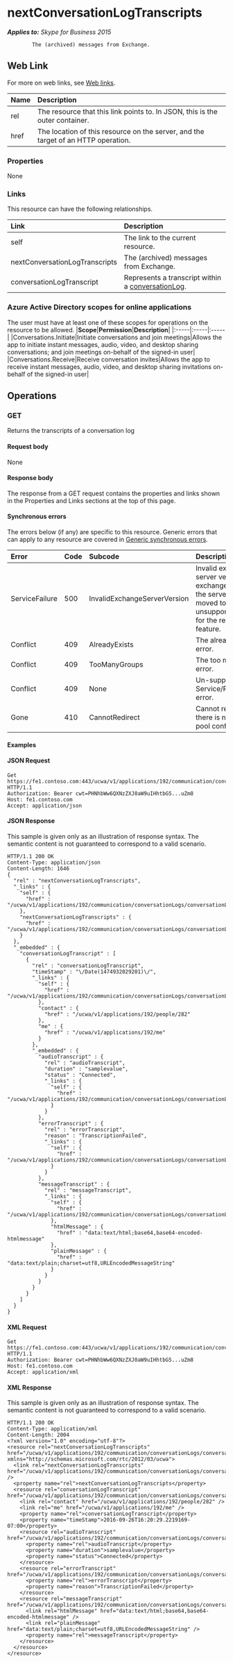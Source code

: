 # nextConversationLogTranscripts

 _**Applies to:** Skype for Business 2015_


            The (archived) messages from Exchange.
            

## Web Link
<a name = "sectionSection0"> </a>

For more on web links, see [Web links](WebLinks.md).


|**Name**|**Description**|
|:-----|:-----|
|rel|The resource that this link points to. In JSON, this is the outer container.|
|href|The location of this resource on the server, and the target of an HTTP operation.|

### Properties



None

### Links



This resource can have the following relationships.

|**Link**|**Description**|
|:-----|:-----|
|self|The link to the current resource.|
|nextConversationLogTranscripts|The (archived) messages from Exchange.|
|conversationLogTranscript|Represents a transcript within a [conversationLog](conversationLog_ref.md).|

### Azure Active Directory scopes for online applications



The user must have at least one of these scopes for operations on the resource to be allowed.
|**Scope**|**Permission**|**Description**|
|:-----|:-----|:-----|
|Conversations.Initiate|Initiate conversations and join meetings|Allows the app to initiate instant messages, audio, video, and desktop sharing conversations; and join meetings on-behalf of the signed-in user|
|Conversations.Receive|Receive conversation invites|Allows the app to receive instant messages, audio, video, and desktop sharing invitations on-behalf of the signed-in user|

## Operations



<a name="sectionSection2"></a>

### GET




Returns the transcripts of a conversation log

#### Request body



None


#### Response body



The response from a GET request contains the properties and links shown in the Properties and Links sections at the top of this page.

#### Synchronous errors



The errors below (if any) are specific to this resource. Generic errors that can apply to any resource are covered in [Generic synchronous errors](GenericSynchronousErrors.md).

|**Error**|**Code**|**Subcode**|**Description**|
|:-----|:-----|:-----|:-----|
|ServiceFailure|500|InvalidExchangeServerVersion|Invalid exchange server version.The exchange mailbox of the server might have moved to an unsupported version for the required feature.|
|Conflict|409|AlreadyExists|The already exists error.|
|Conflict|409|TooManyGroups|The too many groups error.|
|Conflict|409|None|Un-supported Service/Resource/API error.|
|Gone|410|CannotRedirect|Cannot redirect since there is no back up pool configured.|

#### Examples




#### JSON Request




```
Get https://fe1.contoso.com:443/ucwa/v1/applications/192/communication/conversationLogs/conversationLog/conversationLogTranscripts/nextConversationLogTranscripts HTTP/1.1
Authorization: Bearer cwt=PHNhbWw6QXNzZXJ0aW9uIHhtbG5...uZm8
Host: fe1.contoso.com
Accept: application/json

```


#### JSON Response



This sample is given only as an illustration of response syntax. The semantic content is not guaranteed to correspond to a valid scenario.
```
HTTP/1.1 200 OK
Content-Type: application/json
Content-Length: 1646
{
  "rel" : "nextConversationLogTranscripts",
  "_links" : {
    "self" : {
      "href" : "/ucwa/v1/applications/192/communication/conversationLogs/conversationLog/conversationLogTranscripts/nextConversationLogTranscripts"
    },
    "nextConversationLogTranscripts" : {
      "href" : "/ucwa/v1/applications/192/communication/conversationLogs/conversationLog/conversationLogTranscripts/nextConversationLogTranscripts"
    }
  },
  "_embedded" : {
    "conversationLogTranscript" : [
      {
        "rel" : "conversationLogTranscript",
        "timeStamp" : "\/Date(1474932029201)\/",
        "_links" : {
          "self" : {
            "href" : "/ucwa/v1/applications/192/communication/conversationLogs/conversationLog/conversationLogTranscripts/conversationLogTranscript"
          },
          "contact" : {
            "href" : "/ucwa/v1/applications/192/people/282"
          },
          "me" : {
            "href" : "/ucwa/v1/applications/192/me"
          }
        },
        "_embedded" : {
          "audioTranscript" : {
            "rel" : "audioTranscript",
            "duration" : "samplevalue",
            "status" : "Connected",
            "_links" : {
              "self" : {
                "href" : "/ucwa/v1/applications/192/communication/conversationLogs/conversationLog/conversationLogTranscripts/conversationLogTranscript/audioTranscript"
              }
            }
          },
          "errorTranscript" : {
            "rel" : "errorTranscript",
            "reason" : "TranscriptionFailed",
            "_links" : {
              "self" : {
                "href" : "/ucwa/v1/applications/192/communication/conversationLogs/conversationLog/conversationLogTranscripts/conversationLogTranscript/errorTranscript"
              }
            }
          },
          "messageTranscript" : {
            "rel" : "messageTranscript",
            "_links" : {
              "self" : {
                "href" : "/ucwa/v1/applications/192/communication/conversationLogs/conversationLog/conversationLogTranscripts/conversationLogTranscript/messageTranscript"
              },
              "htmlMessage" : {
                "href" : "data:text/html;base64,base64-encoded-htmlmessage"
              },
              "plainMessage" : {
                "href" : "data:text/plain;charset=utf8,URLEncodedMessageString"
              }
            }
          }
        }
      }
    ]
  }
}
```


#### XML Request




```
Get https://fe1.contoso.com:443/ucwa/v1/applications/192/communication/conversationLogs/conversationLog/conversationLogTranscripts/nextConversationLogTranscripts HTTP/1.1
Authorization: Bearer cwt=PHNhbWw6QXNzZXJ0aW9uIHhtbG5...uZm8
Host: fe1.contoso.com
Accept: application/xml

```


#### XML Response



This sample is given only as an illustration of response syntax. The semantic content is not guaranteed to correspond to a valid scenario.
```
HTTP/1.1 200 OK
Content-Type: application/xml
Content-Length: 2004
<?xml version="1.0" encoding="utf-8"?>
<resource rel="nextConversationLogTranscripts" href="/ucwa/v1/applications/192/communication/conversationLogs/conversationLog/conversationLogTranscripts/nextConversationLogTranscripts" xmlns="http://schemas.microsoft.com/rtc/2012/03/ucwa">
  <link rel="nextConversationLogTranscripts" href="/ucwa/v1/applications/192/communication/conversationLogs/conversationLog/conversationLogTranscripts/nextConversationLogTranscripts" />
  <property name="rel">nextConversationLogTranscripts</property>
  <resource rel="conversationLogTranscript" href="/ucwa/v1/applications/192/communication/conversationLogs/conversationLog/conversationLogTranscripts/conversationLogTranscript">
    <link rel="contact" href="/ucwa/v1/applications/192/people/282" />
    <link rel="me" href="/ucwa/v1/applications/192/me" />
    <property name="rel">conversationLogTranscript</property>
    <property name="timeStamp">2016-09-26T16:20:29.2219169-07:00</property>
    <resource rel="audioTranscript" href="/ucwa/v1/applications/192/communication/conversationLogs/conversationLog/conversationLogTranscripts/conversationLogTranscript/audioTranscript">
      <property name="rel">audioTranscript</property>
      <property name="duration">samplevalue</property>
      <property name="status">Connected</property>
    </resource>
    <resource rel="errorTranscript" href="/ucwa/v1/applications/192/communication/conversationLogs/conversationLog/conversationLogTranscripts/conversationLogTranscript/errorTranscript">
      <property name="rel">errorTranscript</property>
      <property name="reason">TranscriptionFailed</property>
    </resource>
    <resource rel="messageTranscript" href="/ucwa/v1/applications/192/communication/conversationLogs/conversationLog/conversationLogTranscripts/conversationLogTranscript/messageTranscript">
      <link rel="htmlMessage" href="data:text/html;base64,base64-encoded-htmlmessage" />
      <link rel="plainMessage" href="data:text/plain;charset=utf8,URLEncodedMessageString" />
      <property name="rel">messageTranscript</property>
    </resource>
  </resource>
</resource>
```


